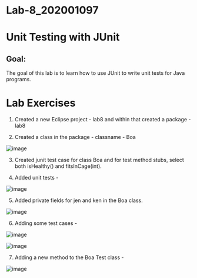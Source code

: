 # Lab-8_202001097

# Unit Testing with JUnit

## Goal:
The goal of this lab is to learn how to use JUnit to write unit tests for Java programs.

# Lab Exercises

1. Created a new Eclipse project - lab8 and within that created a package - lab8

2. Created a class in the package - classname - Boa

![image](https://user-images.githubusercontent.com/123479469/233023817-b63fa106-04dc-421e-9471-cf67d75805d8.png)

3. Created junit test case for class Boa and for test method stubs, select both isHealthy() and fitsInCage(int).

4. Added unit tests - 

![image](https://user-images.githubusercontent.com/123479469/233039973-f0cb5ba9-235f-44ae-a5b1-dabd636ca229.png)

5. Added private fields for jen and ken in the Boa class.

![image](https://user-images.githubusercontent.com/123479469/233031567-e03d13aa-2914-49ef-9971-dfb8ecff3986.png)

6. Adding some test cases -

![image](https://user-images.githubusercontent.com/123479469/233039360-1a62b2c0-0ecc-4a57-ac80-c58191185d28.png)

![image](https://user-images.githubusercontent.com/123479469/233039429-ee3fcfc5-9f96-41f3-a227-bb356863ea68.png)

7. Adding a new method to the Boa Test class -

![image](https://user-images.githubusercontent.com/123479469/233038209-56de32cc-0f23-4b5a-b6f1-d79cf1060a2c.png)





